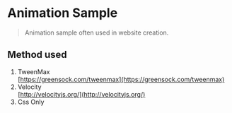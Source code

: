 # Animation Sample

> Animation sample often used in website creation.

## Method used
1. TweenMax<br>[https://greensock.com/tweenmax](https://greensock.com/tweenmax)
2. Velocity<br>[http://velocityjs.org/](http://velocityjs.org/)
3. Css Only